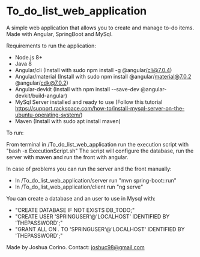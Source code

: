 # To_do_list_web_application

A simple web application that allows you to create and manage to-do items. Made with Angular, SpringBoot and MySql.

Requirements to run the application:

* Node.js 8+
* Java 8
* Angular/cli (Install with sudo npm install -g @angular/cli@7.0.4)
* Angular/material (Install with sudo npm install @angular/material@7.0.2 @angular/cdk@7.0.2)
* Angular-devkit (Install with npm install --save-dev @angular-devkit/build-angular)
* MySql Server installed and ready to use (Follow this tutorial https://support.rackspace.com/how-to/install-mysql-server-on-the-ubuntu-operating-system/)
* Maven (Install with sudo apt install maven)

To run:

From terminal in /To_do_list_web_application run the execution script with "bash -x ExecutionScript.sh"
The script will configure the database, run the server with maven and run the front with angular.

In case of problems you can run the server and the front manually:

* In /To_do_list_web_application/server run "mvn spring-boot::run"
* In /To_do_list_web_application/client run "ng serve"

You can create a database and an user to use in Mysql with:

* "CREATE DATABASE IF NOT EXISTS DB_TODO;"
* "CREATE USER 'SPRINGUSER'@'LOCALHOST' IDENTIFIED BY 'THEPASSWORD';"
* "GRANT ALL ON *.* TO 'SPRINGUSER'@'LOCALHOST' IDENTIFIED BY 'THEPASSWORD';"

Made by Joshua Corino.
Contact: joshuc98@gmail.com